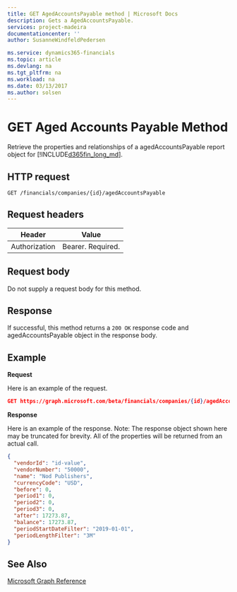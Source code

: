 ```yaml
---
title: GET AgedAccountsPayable method | Microsoft Docs
description: Gets a AgedAccountsPayable.
services: project-madeira
documentationcenter: ''
author: SusanneWindfeldPedersen

ms.service: dynamics365-financials
ms.topic: article
ms.devlang: na
ms.tgt_pltfrm: na
ms.workload: na
ms.date: 03/13/2017
ms.author: solsen
---
```


# GET Aged Accounts Payable Method
Retrieve the properties and relationships of a agedAccountsPayable report object for [!INCLUDE[d365fin_long_md](../dynamics-nav/includes/d365fin_long_md.md)].

## HTTP request
```
GET /financials/companies/{id}/agedAccountsPayable
```

## Request headers
|Header|Value|
|------|-----|
|Authorization  |Bearer. Required. |

## Request body
Do not supply a request body for this method.

## Response
If successful, this method returns a ```200 OK``` response code and agedAccountsPayable object in the response body.

## Example

**Request**

Here is an example of the request.
```json
GET https://graph.microsoft.com/beta/financials/companies/{id}/agedAccountsPayable
```

**Response**

Here is an example of the response. Note: The response object shown here may be truncated for brevity. All of the properties will be returned from an actual call.

```json
{
  "vendorId": "id-value",
  "vendorNumber": "50000",
  "name": "Nod Publishers",
  "currencyCode": "USD",
  "before": 0,
  "period1": 0,
  "period2": 0,
  "period3": 0,
  "after": 17273.87,
  "balance": 17273.87,
  "periodStartDateFilter": "2019-01-01",
  "periodLengthFilter": "3M"  
}
```


## See Also
[Microsoft Graph Reference](dynamics_graph_reference.md)  